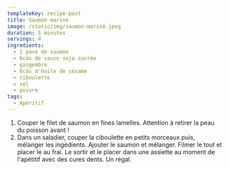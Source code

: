 ```yaml
---
templateKey: recipe-post
title: Saumon mariné
image: /static/img/saumon-mariné.jpeg
duration: 5 minutes
servings: 4
ingredients:
  - 1 pavé de saumon
  - 6càs de sauce soja sucrée
  - gingembre
  - 6càs d'huile de sésame
  - ciboulette
  - sel
  - poivre
tags:
  - Apéritif
---
```

1. Couper le filet de saumon en fines lamelles. Attention à retirer la peau du poisson avant !
2. Dans un saladier, couper la ciboulette en petits morceaux puis, mélanger les ingédients. Ajouter le saumon et mélanger. Filmer le tout et placer le au frai. Le sortir et le placer dans une assiette au moment de l'apétitif avec des cures dents. Un régal.